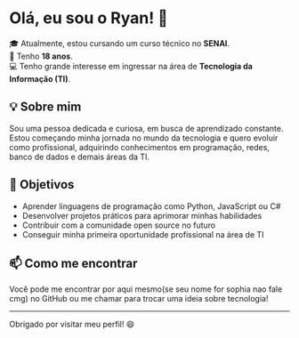 # Olá, eu sou o Ryan! 👋

🎓 Atualmente, estou cursando um curso técnico no **SENAI**.  
🎂 Tenho **18 anos**.  
💻 Tenho grande interesse em ingressar na área de **Tecnologia da Informação (TI)**.  

## 💡 Sobre mim

Sou uma pessoa dedicada e curiosa, em busca de aprendizado constante. Estou começando minha jornada no mundo da tecnologia e quero evoluir como profissional, adquirindo conhecimentos em programação, redes, banco de dados e demais áreas da TI.

## 🚀 Objetivos

- Aprender linguagens de programação como Python, JavaScript ou C#  
- Desenvolver projetos práticos para aprimorar minhas habilidades  
- Contribuir com a comunidade open source no futuro  
- Conseguir minha primeira oportunidade profissional na área de TI

## 📫 Como me encontrar

Você pode me encontrar por aqui mesmo(se seu nome for sophia nao fale cmg) no GitHub ou me chamar para trocar uma ideia sobre tecnologia!

---

Obrigado por visitar meu perfil! 😄

